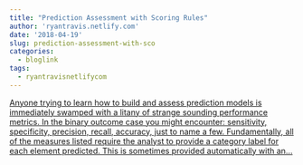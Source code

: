 ```yaml
---
title: "Prediction Assessment with Scoring Rules"
author: 'ryantravis.netlify.com'
date: '2018-04-19'
slug: prediction-assessment-with-sco
categories:
  - bloglink
tags:
  - ryantravisnetlifycom
---
```


[Anyone trying to learn how to build and assess prediction models is immediately swamped with a litany of strange sounding performance metrics. In the binary outcome case you might encounter: sensitivity, specificity, precision, recall, accuracy, just to name a few. Fundamentally, all of the measures listed require the analyst to provide a category label for each element predicted. This is sometimes provided automatically with an...<click to read more>](http://ryantravis.netlify.com/post/prediction-assessment/)


